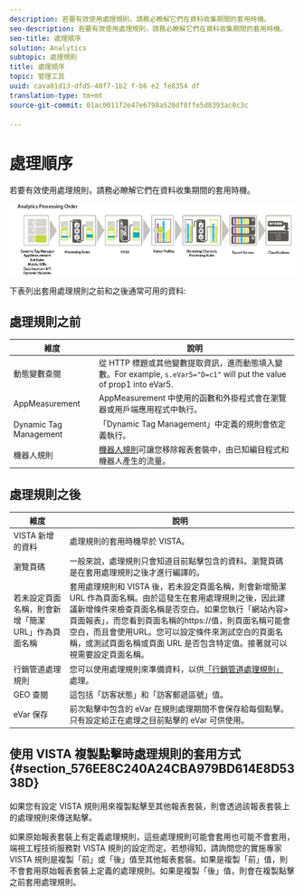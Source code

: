 ```yaml
---
description: 若要有效使用處理規則，請務必瞭解它們在資料收集期間的套用時機。
seo-description: 若要有效使用處理規則，請務必瞭解它們在資料收集期間的套用時機。
seo-title: 處理順序
solution: Analytics
subtopic: 處理規則
title: 處理順序
topic: 管理工具
uuid: cava01d13-dfd5-40f7-1b2 f-b6 e2 fe8354 df
translation-type: tm+mt
source-git-commit: 01ac0011f2e47e6798a520df8ffe5d8393ac0c3c

---
```



# 處理順序

若要有效使用處理規則，請務必瞭解它們在資料收集期間的套用時機。

![](assets/analytics_processing_order_test.png)

下表列出套用處理規則之前和之後通常可用的資料:

## 處理規則之前

| 維度 | 說明 |
|--- |--- |
| 動態變數查閱 | 從 HTTP 標題或其他變數提取資訊，進而動態填入變數。For example, `s.eVar5="D=c1"` will put the value of prop1 into eVar5. |
| AppMeasurement | AppMeasurement 中使用的函數和外掛程式會在瀏覽器或用戶端應用程式中執行。 |
| Dynamic Tag Management | 「Dynamic Tag Management」中定義的規則會依定義執行。 |
| 機器人規則 | [機器人規則](../../../../admin/admin/bot-removal/bot-rules.md)可讓您移除報表套裝中，由已知編目程式和機器人產生的流量。 |

## 處理規則之後

| 維度 | 說明 |
|--- |--- |
| VISTA 新增的資料 | 處理規則的套用時機早於 VISTA。 |
| 瀏覽頁碼 | 一般來說，處理規則只會知道目前點擊包含的資料。瀏覽頁碼是在套用處理規則之後才進行編譯的。 |
| 若未設定頁面名稱，則會新增「簡潔 URL」作為頁面名稱 | 套用處理規則和 VISTA 後，若未設定頁面名稱，則會新增簡潔 URL 作為頁面名稱。由於這發生在套用處理規則之後，因此建議新增條件來檢查頁面名稱是否空白。如果您執行「網站內容&gt;頁面報表」，而您看到頁面名稱的https://值，則頁面名稱可能會空白，而且會使用URL。您可以設定條件來測試空白的頁面名稱，或測試頁面名稱或頁面 URL 是否包含特定值。接著就可以視需要設定頁面名稱。 |
| 行銷管道處理規則 | 您可以使用處理規則來準備資料，以供[「行銷管道處理規則」](https://marketing.adobe.com/resources/help/en_US/mchannel/index.html?f=c_rules)處理。 |
| GEO 查閱 | 這包括「訪客狀態」和「訪客郵遞區號」值。 |
| eVar 保存 | 前次點擊中包含的 eVar 在規則處理期間不會保存給每個點擊。只有設定給正在處理之目前點擊的 eVar 可供使用。 |

## 使用 VISTA 複製點擊時處理規則的套用方式 {#section_576EE8C240A24CBA979BD614E8D5338D}

如果您有設定 VISTA 規則用來複製點擊至其他報表套裝，則會透過該報表套裝上的處理規則來傳送點擊。

如果原始報表套裝上有定義處理規則，這些處理規則可能會套用也可能不會套用，端視工程技術服務對 VISTA 規則的設定而定。若想得知，請詢問您的實施專家 VISTA 規則是複製「前」或「後」值至其他報表套裝。如果是複製「前」值，則不會套用原始報表套裝上定義的處理規則。如果是複製「後」值，則會在複製點擊之前套用處理規則。

